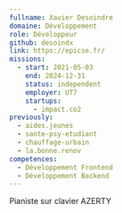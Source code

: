 ```yaml
---
fullname: Xavier Desoindre
domaine: Développement
role: Développeur
github: desoindx
link: https://epicse.fr/
missions:
  - start: 2021-05-03
    end: 2024-12-31
    status: independent
    employer: UT7
    startups:
      - impact.co2
previously:
  - aides.jeunes
  - sante-psy-etudiant
  - chauffage-urbain
  - la.bonne.renov
competences:
  - Développement Frontend
  - Développement Backend
---
```

Pianiste sur clavier AZERTY